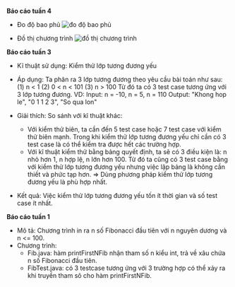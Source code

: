 **Báo cáo tuần 4**

 - Đo độ bao phủ
 ![đo độ bao phủ](https://github.com/vutung189/int3117-2016/blob/master/LeDuyMinh/BT1/DoDoBaoPhu.png)
 
 - Đồ thị chương trình
![đồ thị chương trình](https://github.com/vutung189/int3117-2016/blob/master/LeDuyMinh/BT1/SoDoKhoi.JPG)

**Báo cáo tuần 3**

 - Kĩ thuật sử dụng: Kiểm thử lớp tương đương yếu
 - Áp dụng:
	Ta phân ra 3 lớp tương đương theo yêu cầu bài toán như sau:
	(1) n < 1
	(2) 0 < n < 101
	(3) n > 100
	Từ đó ta có 3 test case tương ứng với 3 lớp tương đương.
	VD:
	Input: n = -10, n = 5, n = 110
	Output: "Khong hop le", "0 1 1 2 3", "So qua lon"

 - Giải thích:
	So sánh với kĩ thuật khác:
	+ Với kiểm thử biên, ta cần đến 5 test case hoặc 7 test case với kiểm thử biên mạnh. Trong khi 
	kiểm thử lớp tương đương yếu chỉ cần có 3 test case là có thể kiểm tra được hết các trường hợp.
	+ Với kĩ thuật kiểm thử bằng bảng quyết định, ta sẽ có 3 điều kiện là: n nhỏ hơn 1, n hợp lệ, 
	n lớn hơn 100. Từ đó ta cũng có 3 test case bằng với kiểm thử lớp tương đương yếu nhưng việc 
	lập bảng là không cần thiết và phức tạp hơn.
	=> Dùng phương pháp kiểm thử lớp tương đương yếu là phù hợp nhất.

 - Kết quả: Việc kiểm thử lớp tương đương yếu tốn ít thời gian và số test case ít nhất.

**Báo cáo tuần 1**

 - Mô tả: Chương trình in ra n số Fibonacci đầu tiên với n nguyên dương và n <= 100.
 - Chương trình:
	 + Fib.java: hàm printFirstNFib nhận tham số n kiểu int, trả về xâu chứa n số Fibonacci đầu tiên.
	 + FibTest.java: có 3 testcase tương ứng với 3 trường hợp có thể xảy ra khi truyền tham sô cho hàm printFirstNFib.
